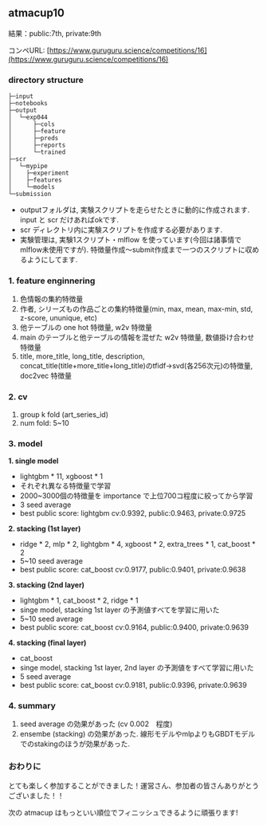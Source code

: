 ## atmacup10
結果：public:7th, private:9th

コンペURL: [https://www.guruguru.science/competitions/16](https://www.guruguru.science/competitions/16)

### directory structure
```
├─input
├─notebooks
├─output
│  └─exp044
│      ├─cols
│      ├─feature
│      ├─preds
│      ├─reports
│      └─trained
├─scr
│  └─mypipe
│    ├─experiment
│    ├─features
│    └─models
└─submission
```
- outputフォルダは, 実験スクリプトを走らせたときに動的に作成されます. input と scr だけあればokです.
- scr ディレクトリ内に実験スクリプトを作成する必要があります.
- 実験管理は, 実験1スクリプト・mlflow を使っています(今回は諸事情でmlflow未使用ですが). 特徴量作成～submit作成まで一つのスクリプトに収めるようにしてます.

### 1. feature enginnering
1. 色情報の集約特徴量
2. 作者, シリーズもの作品ごとの集約特徴量(min, max, mean, max-min, std, z-score, ununique, etc)
3. 他テーブルの one hot 特徴量, w2v 特徴量
4. main のテーブルと他テーブルの情報を混ぜた w2v 特徴量, 数値掛け合わせ特徴量
5. title, more_title, long_title, description, concat_title(title+more_title+long_title)のtfidf->svd(各256次元)の特徴量, doc2vec 特徴量

### 2. cv 
1. group k fold (art_series_id)
2. num fold: 5~10

### 3. model
**1. single model**
  - lightgbm * 11, xgboost * 1
  - それぞれ異なる特徴量で学習
  - 2000~3000個の特徴量を importance で上位700コ程度に絞ってから学習
  - 3 seed average
  - best public score: lightgbm cv:0.9392, public:0.9463, private:0.9725

**2. stacking (1st layer)**
  - ridge * 2, mlp * 2, lightgbm * 4, xgboost * 2, extra_trees * 1, cat_boost * 2
  - 5~10 seed average
  - best public score: cat_boost cv:0.9177, public:0.9401, private:0.9638 
 
**3. stacking (2nd layer)**
  - lightgbm * 1, cat_boost * 2, ridge * 1
  - singe model, stacking 1st layer の予測値すべてを学習に用いた
  - 5~10 seed average
  - best public score: cat_boost cv:0.9164, public:0.9400, private:0.9639 

**4. stacking (final layer)**
  - cat_boost
  - singe model, stacking 1st layer, 2nd layer の予測値をすべて学習に用いた
  - 5 seed average
  - best public score: cat_boost cv:0.9181, public:0.9396, private:0.9639 

### 4. summary
1. seed average の効果があった (cv 0.002　程度)
2. ensembe (stacking) の効果があった. 線形モデルやmlpよりもGBDTモデルでのstakingのほうが効果があった.

### おわりに
とても楽しく参加することができました！運営さん、参加者の皆さんありがとうございました！！

次の atmacup はもっといい順位でフィニッシュできるように頑張ります!
